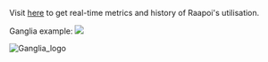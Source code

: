 Visit [here](http://raapoi.vuw.ac.nz/ganglia/) to get real-time metrics and history of Raapoi's utilisation.

Ganglia example:
<a href="http://raapoi.vuw.ac.nz/ganglia/"><img src="vuwrc/img/Ganglia_static.png"> </a>

![Ganglia_logo](/img/Ganglia_static.png)

